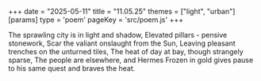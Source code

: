 +++
date = "2025-05-11"
title = "11.05.25"
themes = ["light", "urban"]
[params]
  type = 'poem'
  pageKey = 'src/poem.js'
+++

The sprawling city is in light and shadow,
Elevated pillars - pensive stonework,
Scar the valiant onslaught from the Sun,
Leaving pleasant trenches on the unturned tiles,
The heat of day at bay, though strangely sparse,
The people are elsewhere, and Hermes
Frozen in gold gives pause to his same quest and braves the heat.
